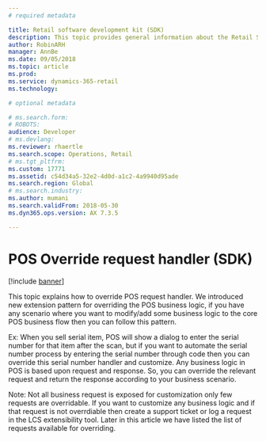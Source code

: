 ```yaml
---
# required metadata

title: Retail software development kit (SDK)
description: This topic provides general information about the Retail SDK. The Retail SDK includes code, code samples, templates, and tools that you can use to customize retail functionality.
author: RobinARH
manager: AnnBe
ms.date: 09/05/2018
ms.topic: article
ms.prod: 
ms.service: dynamics-365-retail
ms.technology: 

# optional metadata

# ms.search.form: 
# ROBOTS: 
audience: Developer
# ms.devlang: 
ms.reviewer: rhaertle
ms.search.scope: Operations, Retail
# ms.tgt_pltfrm: 
ms.custom: 17771
ms.assetid: c54d34a5-32e2-4d0d-a1c2-4a9940d95ade
ms.search.region: Global
# ms.search.industry: 
ms.author: mumani
ms.search.validFrom: 2018-05-30
ms.dyn365.ops.version: AX 7.3.5

---
```


# POS Override request handler (SDK)

[!include [banner](../../includes/banner.md)]

This topic explains how to override POS request handler. We introduced new extension pattern for overriding the POS business logic, if you have any scenario where you want to modify/add some business logic to the core POS business flow then you can follow this pattern.

Ex: When you sell serial item, POS will show a dialog to enter the serial number for that item after the scan, but if you want to automate the serial number process by entering the serial number through code then you can override this serial number handler and customize. Any business logic in POS is based upon request and response. So, you can override the relevant request and return the response according to your business scenario.

Note: Not all business request is exposed for customization only few requests are overridable. If you want to customize any business logic and if that request is not overrdiable then create a support ticket or log a request in the LCS extensibility tool. Later in this article we have listed the list of requests available for overriding.

